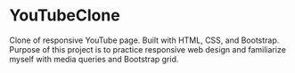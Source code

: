 # YouTubeClone
Clone of responsive YouTube page. Built with HTML, CSS, and Bootstrap. Purpose of this project is to practice responsive web design and familiarize myself with media queries and Bootstrap grid.
